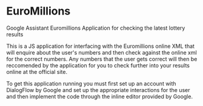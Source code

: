 # EuroMillions
Google Assistant Euromillions Application for checking the latest lottery results

This is a JS application for interfacing with the Euromillions online XML that will enquire about the user's numbers and then check against the online xml for the correct numbers. Any numbers that the user gets correct will then be reccomended by the application for you to check further into your results online at the official site.

To get this application running you must first set up an account with DialogFlow by Google and set up the appropriate interactions for the user and then implement the code through the inline editor provided by Google.
